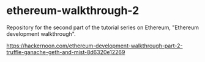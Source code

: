 # ethereum-walkthrough-2
 Repository for the second part of the tutorial series on Ethereum, "Ethereum development walkthrough". 

https://hackernoon.com/ethereum-development-walkthrough-part-2-truffle-ganache-geth-and-mist-8d6320e12269
